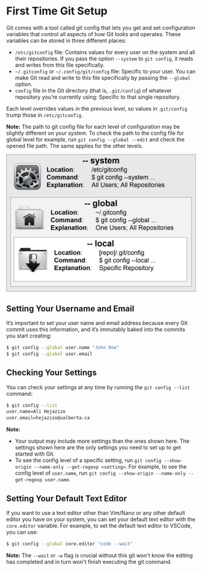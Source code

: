# First Time Git Setup
Git comes with a tool called git config that lets you get and set configuration variables that control all aspects of how Git looks and operates. These variables can be stored in three different places:

- `/etc/gitconfig` file: Contains values for every user on the system and all their repositories. If you pass the option `--system` to `git config`, it reads and writes from this file specifically.
- `~/.gitconfig` or `~/.config/git/config` file: Specific to your user. You can make Git read and write to this file specifically by passing the `--global` option.
- `config` file in the Git directory (that is, `.git/config`) of whatever repository you’re currently using: Specific to that single repository.

Each level overrides values in the previous level, so values in .`git/config` trump those in `/etc/gitconfig`.

**Note:** The path to git config file for each level of configuration may be slightly different on your system. To check the path to the config file for global level for example, run `git config --global --edit` and check the opened file path. The same applies for the other levels.

<img src="./images/git-config.png" width="600" />

## Setting Your Username and Email
It’s important to set your user name and email address because every Git commit uses this information, and it’s immutably baked into the commits you start creating:

```bash
$ git config --global user.name "John Doe"
$ git config --global user.email
```

## Checking Your Settings
You can check your settings at any time by running the `git config --list` command:

```bash
$ git config --list
user.name=Ali Hejazizo
user.email=hejazizo@ualberta.ca
```

**Note:**
- Your output may include more settings than the ones shown here. The settings shown here are the only settings you need to set up to get started with Git.
- To see the config level of a specific setting, run `git config --show-origin --name-only --get-regexp <setting>`. For example, to see the config level of `user.name`, run `git config --show-origin --name-only --get-regexp user.name`.


## Setting Your Default Text Editor
If you want to use a text editor other than Vim/Nano or any other default editor you have on your system, you can set your default text editor with the `core.editor` variable. For example, to set the default text editor to VSCode, you can use:

```bash
$ git config --global core.editor "code --wait"
```

**Note:** The `--wait` or `-w` flag is crucial without this git won't know the editing has completed and in turn won't finish executing the git command.
